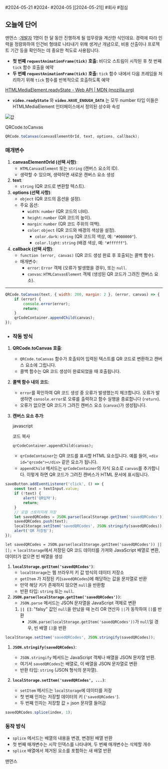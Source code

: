 #2024-05-21 #2024- #2024-05 [[2024-05-21]]
#회사 #점심 
## 오늘에 단어
맨먼스
:[개발자](https://www.elancer.co.kr/blog/view?seq=112) 1명이 한 달 동안 진행하게 될 업무량을 계산한 식인데요. 경력에 따라 인력을 정량화하여 인건비 형태로 나타내기 위해 생겨난 개념으로, 비용 산출이나 프로젝트 기간 등을 확인하는 데 중요한 척도로 사용됩니다.


- **첫 번째 `requestAnimationFrame(tick)` 호출:** 비디오 스트림이 시작된 후 첫 번째 `tick` 함수 호출을 예약
- **두 번째 `requestAnimationFrame(tick)` 호출:** `tick` 함수 내에서 다음 프레임을 처리하기 위해 `tick` 함수를 반복적으로 호출하도록 예약

[HTMLMediaElement.readyState - Web API | MDN (mozilla.org)](https://developer.mozilla.org/ko/docs/Web/API/HTMLMediaElement/readyState)
- **`video.readyState`** 와 **`video.HAVE_ENOUGH_DATA`**  는 모두 number 타입 이들은 HTMLMediaElement 인터페이스에서 정의된 상수와 속성

![값](/회사/Pasted%20image%2020240521101257.png)




QRCode.toCanvas
```js
QRCode.toCanvas(canvasElementOrId, text, options, callback);
```
### 매개변수
1. **canvasElementOrId (선택 사항)**:
    - `HTMLCanvasElement` 또는 `string` (캔버스 요소의 ID).
    - 생략할 수 있으며, 생략하면 새로운 캔버스 요소 생성
2. **text**:
    - `string` (QR 코드로 변환할 텍스트).
3. **options (선택 사항)**:
    - `object` (QR 코드의 옵션을 설정).
    - 주요 옵션:
        - `width`: `number` (QR 코드의 너비).
        - `height`: `number` (QR 코드의 높이).
        - `margin`: `number` (QR 코드 주위의 여백).
        - `color`: `object` (QR 코드와 배경의 색상을 설정).
            - `color.dark`: `string` (QR 코드의 색상, 예: `"#000000"`).
            - `color.light`: `string` (배경 색상, 예: `"#ffffff"`).
4. **callback (선택 사항)**:
    - `function (error, canvas)` (QR 코드 생성 완료 후 호출되는 콜백 함수).
    - 매개변수:
        - `error`: `Error` 객체 (오류가 발생했을 경우), 또는 `null`.
        - `canvas`: `HTMLCanvasElement` 객체 (생성된 QR 코드가 그려진 캔버스 요소).
---


```js
QRCode.toCanvas(text, { width: 200, margin: 2 }, (error, canvas) => {
    if (error) {
        console.error(error);
        return;
    }
    qrCodeContainer.appendChild(canvas);
});

```

- ### 작동 방식

1. **QRCode.toCanvas 호출**:
    
    - `QRCode.toCanvas` 함수가 호출되어 입력된 텍스트를 QR 코드로 변환하고 캔버스 요소에 그립니다.
    - 콜백 함수는 QR 코드 생성이 완료되었을 때 호출됩니다.
2. **콜백 함수 내의 코드**:
    
    - `error`를 확인하여 QR 코드 생성 중 오류가 발생했는지 체크합니다. 오류가 발생하면 `console.error`로 오류를 출력하고 함수 실행을 종료합니다 (`return`).
    - 오류가 없으면 QR 코드가 그려진 캔버스 요소 (`canvas`)가 생성됩니다.
3. **캔버스 요소 추가**:
    
    javascript
    
    코드 복사
    
    `qrCodeContainer.appendChild(canvas);`
    
    - `qrCodeContainer`는 QR 코드를 표시할 HTML 요소입니다. 예를 들어, `<div id="qrcode"></div>` 같은 요소가 됩니다.
    - `appendChild` 메서드는 `qrCodeContainer`의 자식 요소로 `canvas`를 추가합니다. 이렇게 하면 QR 코드가 그려진 캔버스가 HTML 문서에 표시됩니다.

```js
saveButton.addEventListener('click', () => {
    const text = textInput.value;
    if (!text) {
        alert('QR입략');
        return;
    }
    // 로컬 스토리지에 저장
    let savedQRCodes = JSON.parse(localStorage.getItem('savedQRCodes')) || [];
    savedQRCodes.push(text);
    localStorage.setItem('savedQRCodes', JSON.stringify(savedQRCodes));
    alert('QR 저장됨');
});
```


`let savedQRCodes = JSON.parse(localStorage.getItem('savedQRCodes')) || [];` =
`localStorage`에서 저장된 QR 코드 데이터를 가져와 JavaScript 배열로 변환, 데이터가 없으면 빈 배열을 생성


1. **`localStorage.getItem('savedQRCodes')`**:
    - `localStorage`는 웹 브라우저 키 값 방식의 데이터 저장소
    - `getItem` 가 지정된 키(`savedQRCodes`)에 해당하는 값을 문자열로 반환
    - 만약 해당 키가 존재하지 않으면 `null`을 반환함
    - 반환 타입: `string` 또는 `null`.
2. **`JSON.parse(localStorage.getItem('savedQRCodes'))`**:
    - `JSON.parse` 메서드는 JSON 문자열을 JavaScript 객체로 변환
    1. **`|| []`**: "falsy" 값인 `null`을 만났을 때 논리 OR 연산자 `||`가 동작하여 `[]`를 반환
        - `JSON.parse(localStorage.getItem('savedQRCodes'))`가 `null`일 경우, 빈 배열 `[]`을 반환

```js
localStorage.setItem('savedQRCodes', JSON.stringify(savedQRCodes));
```

1. **`JSON.stringify(savedQRCodes)`**:
    
    - `JSON.stringify` 메서드는 JavaScript 객체나 배열을 JSON 문자열 반환.
    - 여기서 `savedQRCodes`는 배열로, 이 배열을 JSON 문자열로 변환
    - 반환 타입: `string` (JSON 형식의 문자열).
2. **`localStorage.setItem('savedQRCodes', ...)`**:
    - `setItem` 메서드는 `localStorage`에 데이터를 저장
    - 첫 번째 인자는 저장할 데이터의 키 (`'savedQRCodes'`).
    - 두 번째 인자는 저장할 값 = json 문자열 들어감


```js
savedQRCodes.splice(index, 1);
```
### 동작 방식

- `splice` 메서드는 배열의 내용을 변경, 변경된 배열 반환
- 첫 번째 매개변수는 시작 인덱스를 나타내며, 두 번째 매개변수는 삭제할 개수
- `splice` 배열에서 제거된 요소를 포함하는 새 배열 반환


맨먼스



